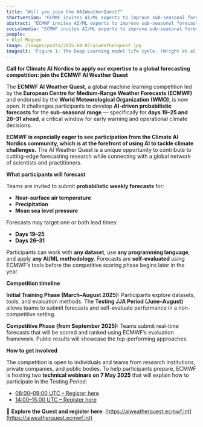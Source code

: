 ```yaml
---
title: "Will you join the #AIWeatherQuest?"
shortversion: "ECMWF invites AI/ML experts to improve sub-seasonal forecasts (days 19-25 & 26-31)—key for climate adaptation & planning. Open to all, any tools/datasets."
abstract: "ECMWF invites AI/ML experts to improve sub-seasonal forecasts (days 19-25 & 26-31)—key for climate adaptation & planning. Open to all, any tools/datasets."
socialmedia: "ECMWF invites AI/ML experts to improve sub-seasonal forecasts (days 19-25 & 26-31)—key for climate adaptation & planning. Open to all, any tools/datasets."
people:
- Olof Mogren
image: /images/posts/2025-04-07-aiweatherquest.jpg
imagealt: "Figure 1: The Deep Learning model life cycle. (Wright et al., 2024)"
---
```


**Call for Climate AI Nordics to apply our expertise to a global forecasting competition: join the ECMWF AI Weather Quest** 

The **ECMWF AI Weather Quest**, a global machine learning competition led by the **European Centre for Medium-Range Weather Forecasts (ECMWF)** and endorsed by the **World Meteorological Organization (WMO)**, is now open. It challenges participants to develop **AI-driven probabilistic forecasts** for the **sub-seasonal range** — specifically for **days 19–25 and 26–31 ahead**, a critical window for early warning and operational climate decisions. 

**ECMWF is especially eager to see participation from the Climate AI Nordics community, which is at the forefront of using AI to tackle climate challenges.** The AI Weather Quest is a unique opportunity to contribute to cutting-edge forecasting research while connecting with a global network of scientists and practitioners.  

**What participants will forecast** 

Teams are invited to submit **probabilistic weekly forecasts** for: 

* **Near-surface air temperature**   
* **Precipitation**   
* **Mean sea level pressure** 

Forecasts may target one or both lead times: 

* **Days 19–25**   
* **Days 26–31** 

Participants can work with **any dataset**, use **any programming language**, and apply **any AI/ML methodology**. Forecasts are **self-evaluated** using ECMWF’s tools before the competitive scoring phase begins later in the year. 

**Competition timeline** 

**Initial Training Phase (March–August 2025):** Participants explore datasets, tools, and evaluation methods. The **Testing JJA Period (June–August)** allows teams to submit forecasts and self-evaluate performance in a non-competitive setting. 

**Competitive Phase (from September 2025):** Teams submit real-time forecasts that will be scored and ranked using ECMWF’s evaluation framework. Public results will showcase the top-performing approaches. 

**How to get involved** 

The competition is open to individuals and teams from research institutions, private companies, and public bodies. To help participants prepare, ECMWF is hosting two **technical webinars on 7 May 2025** that will explain how to participate in the Testing Period: 

* [08:00–09:00 UTC – Register here](https://events.ecmwf.int/event/469/)   
* [14:00–15:00 UTC – Register here](https://events.ecmwf.int/event/470/) 

🔗 **Explore the Quest and register here**: [https://aiweatherquest.ecmwf.int](https://aiweatherquest.ecmwf.int) 

